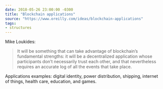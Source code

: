 ```yaml
---
date: 2018-05-26 23:00:00 -0300
title: "Blockchain applications"
source: "https://www.oreilly.com/ideas/blockchain-applications"
tags:
- structures
---
```

Mike Loukides:

>It will be something that can take advantage of blockchain’s fundamental strengths: it will be a decentralized application whose participants don’t necessarily trust each other, and that nevertheless requires an accurate log of all the events that take place.

Applications examples: digital identity, power distribution, shipping, internet of things, health care, education, and games.
